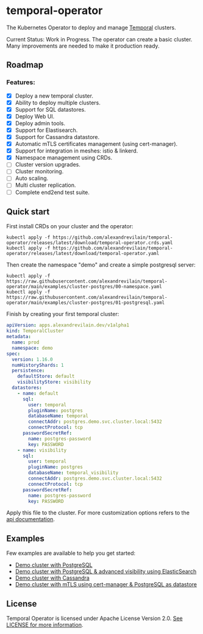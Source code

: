 # temporal-operator

The Kubernetes Operator to deploy and manage [Temporal](https://temporal.io/) clusters.

Current Status: Work in Progress. The operator can create a basic cluster. Many improvements are needed to make it production ready.

## Roadmap

### Features:
- [x] Deploy a new temporal cluster.
- [x] Ability to deploy multiple clusters.
- [x] Support for SQL datastores.
- [x] Deploy Web UI.
- [x] Deploy admin tools.
- [x] Support for Elastisearch.
- [x] Support for Cassandra datastore.
- [x] Automatic mTLS certificates management (using cert-manager).
- [x] Support for integration in meshes: istio & linkerd.
- [x] Namespace management using CRDs.
- [ ] Cluster version upgrades.
- [ ] Cluster monitoring.
- [ ] Auto scaling.
- [ ] Multi cluster replication.
- [ ] Complete end2end test suite.

## Quick start

First install CRDs on your cluster and the operator:

```
kubectl apply -f https://github.com/alexandrevilain/temporal-operator/releases/latest/download/temporal-operator.crds.yaml
kubectl apply -f https://github.com/alexandrevilain/temporal-operator/releases/latest/download/temporal-operator.yaml
```

Then create the namespace "demo" and create a simple postgresql server:

```
kubectl apply -f https://raw.githubusercontent.com/alexandrevilain/temporal-operator/main/examples/cluster-postgres/00-namespace.yaml
kubectl apply -f https://raw.githubusercontent.com/alexandrevilain/temporal-operator/main/examples/cluster-postgres/01-postgresql.yaml
```

Finish by creating your first temporal cluster:
```yaml
apiVersion: apps.alexandrevilain.dev/v1alpha1
kind: TemporalCluster
metadata:
  name: prod
  namespace: demo
spec:
  version: 1.16.0
  numHistoryShards: 1
  persistence:
    defaultStore: default
    visibilityStore: visibility
  datastores:
    - name: default
      sql:
        user: temporal
        pluginName: postgres
        databaseName: temporal
        connectAddr: postgres.demo.svc.cluster.local:5432
        connectProtocol: tcp
      passwordSecretRef:
        name: postgres-password
        key: PASSWORD
    - name: visibility
      sql:
        user: temporal
        pluginName: postgres
        databaseName: temporal_visibility
        connectAddr: postgres.demo.svc.cluster.local:5432
        connectProtocol: tcp
      passwordSecretRef:
        name: postgres-password
        key: PASSWORD
```

Apply this file to the cluster.
For more customization options refers to the [api documentation](https://github.com/alexandrevilain/temporal-operator/blob/main/docs/api/v1alpha1.md).

## Examples

Few examples are available to help you get started:
- [Demo cluster with PostgreSQL](https://github.com/alexandrevilain/temporal-operator/blob/main/examples/cluster-postgres)
- [Demo cluster with PostgreSQL & advanced visibility using ElasticSearch](https://github.com/alexandrevilain/temporal-operator/blob/main/examples/cluster-postgres-es)
- [Demo cluster with Cassandra](https://github.com/alexandrevilain/temporal-operator/blob/main/examples/cluster-cassandra)
- [Demo cluster with mTLS using cert-manager & PostgreSQL as datastore](https://github.com/alexandrevilain/temporal-operator/blob/main/examples/cluster-mtls)

## License

Temporal Operator is licensed under Apache License Version 2.0. [See LICENSE for more information](https://github.com/alexandrevilain/temporal-operator/blob/main/LICENSE).
